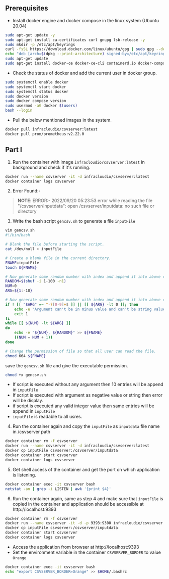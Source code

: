## Prerequisites
- Install docker engine and docker compose in the linux system (Ubuntu 20.04)
```sh
sudo apt-get update -y
sudo apt-get install ca-certificates curl gnupg lsb-release -y
sudo mkdir -p /etc/apt/keyrings
curl -fsSL https://download.docker.com/linux/ubuntu/gpg | sudo gpg --dearmor -o /etc/apt/keyrings/docker.gpg
echo "deb [arch=$(dpkg --print-architecture) signed-by=/etc/apt/keyrings/docker.gpg] https://download.docker.com/linux/ubuntu $(lsb_release -cs) stable" | sudo tee /etc/apt/sources.list.d/docker.list > /dev/null
sudo apt-get update
sudo apt-get install docker-ce docker-ce-cli containerd.io docker-compose-plugin -y
```

- Check the status of docker and add the current user in docker group.
```sh
sudo systemctl enable docker
sudo systemctl start docker
sudo systemctl status docker
sudo docker version
sudo docker compose version
sudo usermod -aG docker $(users)
bash --login
```

- Pull the below mentioned images in the system.
```sh
docker pull infracloudio/csvserver:latest
docker pull prom/prometheus:v2.22.0
```
	
## Part I
1. Run the container with image `infracloudio/csvserver:latest` in background and check if it's running.
```sh
docker run --name csvserver -it -d infracloudio/csvserver:latest 
docker container logs csvserver
```

2. Error Found:- 
> **NOTE**: ERROR:- 2022/09/20 05:23:53 error while reading the file "/csvserver/inputdata": open /csvserver/inputdata: no such file or directory

3. Write the bash script `gencsv.sh` to generate a file `inputFile`
```sh
vim gencsv.sh
#!/bin/bash

# Blank the file before starting the script.
cat /dev/null > inputFile

# Create a blank file in the current directory.
FNAME=inputFile
touch ${FNAME}

# Now generate some random number with index and append it into above created file.
RANDOM=$(shuf -i 1-100 -n1)
NUM=0
ARG=${1:-10}

# Now generate some random number with index and append it into above created file.
if ! [[ "$ARG" =~ ^-?[0-9]+$ ]] || [[ ${ARG} -lt 0 ]]; then
	echo -e "Argument can't be in minus value and can't be string value!"
	exit 1
fi
while [[ ${NUM} -lt ${ARG} ]]
do
	echo -e "${NUM}, ${RANDOM}" >> ${FNAME}
	((NUM = NUM + 1))
done

# Change the permission of file so that all user can read the file.
chmod 664 ${FNAME}
```
save the `gencsv.sh` file and give the executable permission.
```sh
chmod +x gencsv.sh
```
- If script is executed without any argument then 10 entries will be append in `inputFile`
- If script is executed with argument as negative value or string then error will be display.
- if script is executed any valid integer value then same entries will be append in `inputFile`
- `inputFile` is readable to all usres.

4. Run the container again and copy the `inputFile` as `inputdata` file name in /csvserver path
```sh
docker container rm -f csvserver
docker run --name csvserver -it -d infracloudio/csvserver:latest
docker cp inputFile csvserver:/csvserver/inputdata
docker container start csvserver
docker container logs csvserver
```
	
5. Get shell access of the container and get the port on which application is listening.
```sh
docker container exec -it csvserver bash
netstat -an | grep -i LISTEN | awk '{print $4}'
```

6. Run the container again, same as step 4 and make sure that `inputFile` is copied in the container and application should be accessible at http://localhost:9393
```sh
docker container rm -f csvserver
docker run --name csvserver -it -d -p 9393:9300 infracloudio/csvserver:latest 
docker cp inputFile csvserver:/csvserver/inputdata
docker container start csvserver
docker container logs csvserver
```

- Access the application from browser at http://localhost:9393
- Set the environment variable in the container `CSVSERVER_BORDER` to value `Orange`
```sh
docker container exec -it csvserver bash
echo "export CSVSERVER_BORDER=Orange" >> $HOME/.bashrc
```
